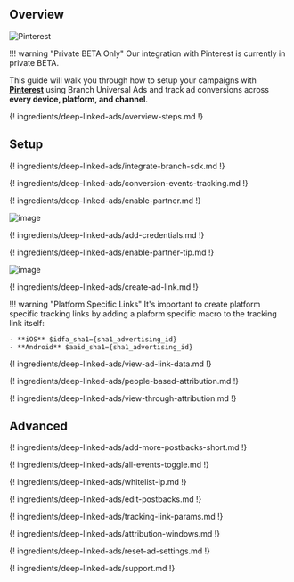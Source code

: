 ## Overview

![Pinterest](https://cdn.branch.io/branch-assets/ad-partner-manager/388787843096400122/pinterest-1539022582075.png)

!!! warning "Private BETA Only"
		Our integration with Pinterest is currently in private BETA.

This guide will walk you through how to setup your campaigns with **[Pinterest](https://www.pinterest.com/)** using Branch Universal Ads and track ad conversions across **every device, platform, and channel**.

{! ingredients/deep-linked-ads/overview-steps.md !}

## Setup

{! ingredients/deep-linked-ads/integrate-branch-sdk.md !}

{! ingredients/deep-linked-ads/conversion-events-tracking.md !}

{! ingredients/deep-linked-ads/enable-partner.md !}

![image](/_assets/img/pages/deep-linked-ads/pinterest/pinterest-enable.png)

{! ingredients/deep-linked-ads/add-credentials.md !}

{! ingredients/deep-linked-ads/enable-partner-tip.md !}

![image](/_assets/img/pages/deep-linked-ads/pinterest/pinterest-postbacks.png)

{! ingredients/deep-linked-ads/create-ad-link.md !}

!!! warning "Platform Specific Links"
	It's important to create platform specific tracking links by adding a plaform specific macro to the tracking link itself:
	
	- **iOS** $idfa_sha1={sha1_advertising_id}
	- **Android** $aaid_sha1={sha1_advertising_id}

{! ingredients/deep-linked-ads/view-ad-link-data.md !}

{! ingredients/deep-linked-ads/people-based-attribution.md !}

{! ingredients/deep-linked-ads/view-through-attribution.md !}

## Advanced

{! ingredients/deep-linked-ads/add-more-postbacks-short.md !}

{! ingredients/deep-linked-ads/all-events-toggle.md !}

{! ingredients/deep-linked-ads/whitelist-ip.md !}

{! ingredients/deep-linked-ads/edit-postbacks.md !}

{! ingredients/deep-linked-ads/tracking-link-params.md !}

{! ingredients/deep-linked-ads/attribution-windows.md !}

{! ingredients/deep-linked-ads/reset-ad-settings.md !}

{! ingredients/deep-linked-ads/support.md !}
